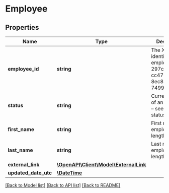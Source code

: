 # Employee

## Properties
Name | Type | Description | Notes
------------ | ------------- | ------------- | -------------
**employee_id** | **string** | The Xero identifier for an employee e.g. 297c2dc5-cc47-4afd-8ec8-74990b8761e9 | [optional] 
**status** | **string** | Current status of an employee – see contact status types | [optional] 
**first_name** | **string** | First name of an employee (max length &#x3D; 255) | [optional] 
**last_name** | **string** | Last name of an employee (max length &#x3D; 255) | [optional] 
**external_link** | [**\OpenAPI\Client\Model\ExternalLink**](ExternalLink.md) |  | [optional] 
**updated_date_utc** | [**\DateTime**](\DateTime.md) |  | [optional] 

[[Back to Model list]](../README.md#documentation-for-models) [[Back to API list]](../README.md#documentation-for-api-endpoints) [[Back to README]](../README.md)


